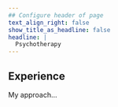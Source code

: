 ```yaml
---
## Configure header of page
text_align_right: false
show_title_as_headline: false
headline: |
  Psychotherapy
---
```


<!-- this is a subheadline -->
## Experience

My approach...




